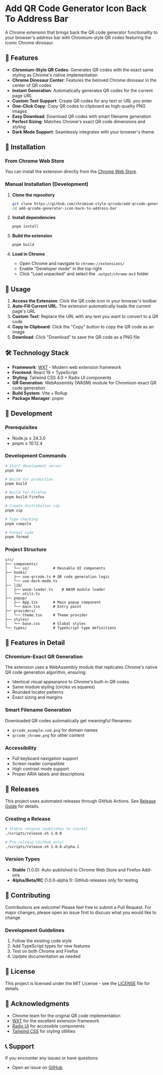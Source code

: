 # Add QR Code Generator Icon Back To Address Bar

A Chrome extension that brings back the QR code generator functionality to your browser's address bar with Chromium-style QR codes featuring the iconic Chrome dinosaur.

## 🌟 Features

- **Chromium-Style QR Codes**: Generates QR codes with the exact same styling as Chrome's native implementation
- **Chrome Dinosaur Center**: Features the beloved Chrome dinosaur in the center of QR codes
- **Instant Generation**: Automatically generates QR codes for the current page URL
- **Custom Text Support**: Create QR codes for any text or URL you enter
- **One-Click Copy**: Copy QR codes to clipboard as high-quality PNG images
- **Easy Download**: Download QR codes with smart filename generation
- **Perfect Sizing**: Matches Chrome's exact QR code dimensions and styling
- **Dark Mode Support**: Seamlessly integrates with your browser's theme

## 🚀 Installation

### From Chrome Web Store

You can install the extension directly from the [Chrome Web Store](https://chromewebstore.google.com/detail/add-qr-code-generator-ico/kacblhilkacgfnkjfodalohcnllcgmjd).

### Manual Installation (Development)

1. **Clone the repository**

   ```bash
   git clone https://github.com/chromium-style-qrcode/add-qrcode-generator-icon-back-to-address-bar.git
   cd add-qrcode-generator-icon-back-to-address-bar
   ```

2. **Install dependencies**

   ```bash
   pnpm install
   ```

3. **Build the extension**

   ```bash
   pnpm build
   ```

4. **Load in Chrome**
   - Open Chrome and navigate to `chrome://extensions/`
   - Enable "Developer mode" in the top right
   - Click "Load unpacked" and select the `.output/chrome-mv3` folder

## 🎯 Usage

1. **Access the Extension**: Click the QR code icon in your browser's toolbar
2. **Auto-Fill Current URL**: The extension automatically loads the current page's URL
3. **Custom Text**: Replace the URL with any text you want to convert to a QR code
4. **Copy to Clipboard**: Click the "Copy" button to copy the QR code as an image
5. **Download**: Click "Download" to save the QR code as a PNG file

## 🛠️ Technology Stack

- **Framework**: [WXT](https://wxt.dev/) - Modern web extension framework
- **Frontend**: React 19 + TypeScript
- **Styling**: Tailwind CSS 4.0 + Radix UI components
- **QR Generation**: WebAssembly (WASM) module for Chromium-exact QR code generation
- **Build System**: Vite + Rollup
- **Package Manager**: pnpm

## 🔧 Development

### Prerequisites

- Node.js ≥ 24.3.0
- pnpm ≥ 10.12.4

### Development Commands

```bash
# Start development server
pnpm dev

# Build for production
pnpm build

# Build for Firefox
pnpm build:firefox

# Create distribution zip
pnpm zip

# Type checking
pnpm compile

# Format code
pnpm format
```

### Project Structure

```tree
src/
├── components/
│   └── ui/           # Reusable UI components
├── hooks/
│   ├── use-qrcode.ts # QR code generation logic
│   └── use-dark-mode.ts
├── lib/
│   ├── wasm-loader.ts    # WASM module loader
│   └── utils.ts
├── popup/
│   ├── App.tsx       # Main popup component
│   └── main.tsx      # Entry point
├── providers/
│   └── theme.tsx     # Theme provider
├── styles/
│   └── base.css      # Global styles
└── types/            # TypeScript type definitions
```

## 🎨 Features in Detail

### Chromium-Exact QR Generation

The extension uses a WebAssembly module that replicates Chrome's native QR code generation algorithm, ensuring:

- Identical visual appearance to Chrome's built-in QR codes
- Same module styling (circles vs squares)
- Rounded locator patterns
- Exact sizing and margins

### Smart Filename Generation

Downloaded QR codes automatically get meaningful filenames:

- `qrcode_example.com.png` for domain names
- `qrcode_chrome.png` for other content

### Accessibility

- Full keyboard navigation support
- Screen reader compatible
- High contrast mode support
- Proper ARIA labels and descriptions

## 🚀 Releases

This project uses automated releases through GitHub Actions. See [Release Guide](.github/RELEASE_GUIDE.md) for details.

### Creating a Release

```bash
# Stable release (publishes to stores)
./scripts/release.sh 1.0.0

# Pre-release (GitHub only)
./scripts/release.sh 1.0.0-alpha.1
```

### Version Types

- **Stable** (1.0.0): Auto-published to Chrome Web Store and Firefox Add-ons
- **Alpha/Beta/RC** (1.0.0-alpha.1): GitHub releases only for testing

## 🤝 Contributing

Contributions are welcome! Please feel free to submit a Pull Request. For major changes, please open an issue first to discuss what you would like to change.

### Development Guidelines

1. Follow the existing code style
2. Add TypeScript types for new features
3. Test on both Chrome and Firefox
4. Update documentation as needed

## 📄 License

This project is licensed under the MIT License - see the [LICENSE](LICENSE) file for details.

## 🙏 Acknowledgments

- Chrome team for the original QR code implementation
- [WXT](https://wxt.dev/) for the excellent extension framework
- [Radix UI](https://www.radix-ui.com/) for accessible components
- [Tailwind CSS](https://tailwindcss.com/) for styling utilities

## 📞 Support

If you encounter any issues or have questions:

- Open an issue on [GitHub](https://github.com/chromium-style-qrcode/add-qrcode-generator-icon-back-to-address-bar/issues)

